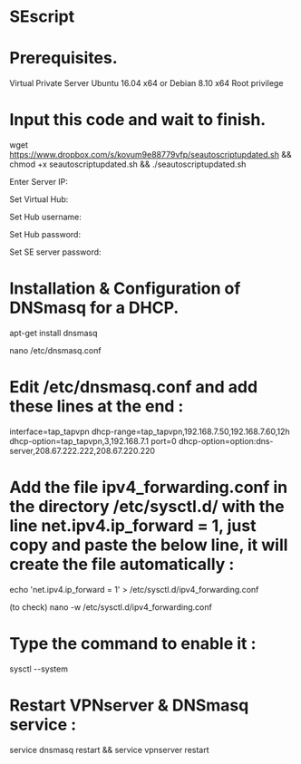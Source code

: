 # SEscript

# Prerequisites.

Virtual Private Server
Ubuntu 16.04 x64 or Debian 8.10 x64
Root privilege

# Input this code and wait to finish.

wget https://www.dropbox.com/s/kovum9e88779vfp/seautoscriptupdated.sh && chmod +x seautoscriptupdated.sh && ./seautoscriptupdated.sh

Enter Server IP:

Set Virtual Hub:

Set Hub username:

Set Hub password:

Set SE server password:


# Installation & Configuration of DNSmasq for a DHCP.

apt-get install dnsmasq

nano /etc/dnsmasq.conf

# Edit /etc/dnsmasq.conf and add these lines at the end :

interface=tap_tapvpn
dhcp-range=tap_tapvpn,192.168.7.50,192.168.7.60,12h
dhcp-option=tap_tapvpn,3,192.168.7.1
port=0 
dhcp-option=option:dns-server,208.67.222.222,208.67.220.220

# Add the file ipv4_forwarding.conf in the directory /etc/sysctl.d/ with the line net.ipv4.ip_forward = 1, just copy and paste the below line, it will create the file automatically :

echo 'net.ipv4.ip_forward = 1' > /etc/sysctl.d/ipv4_forwarding.conf

(to check) nano -w /etc/sysctl.d/ipv4_forwarding.conf

# Type the command to enable it :
sysctl --system

# Restart VPNserver & DNSmasq service :

service dnsmasq restart && service vpnserver restart
